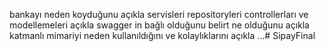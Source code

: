 bankayı neden koyduğunu açıkla
servisleri repositoryleri controllerları ve modellemeleri açıkla
swagger in bağlı olduğunu belirt ne olduğunu açıkla
katmanlı mimariyi neden kullanıldığını ve kolaylıklarını açıkla
...# SipayFinal
